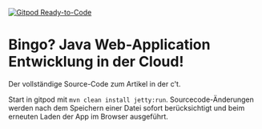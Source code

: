 [![Gitpod Ready-to-Code](https://img.shields.io/badge/Gitpod-Ready--to--Code-blue?logo=gitpod)](https://gitpod.io/#https://github.com/PfeilWhs/bingo) 

# Bingo? Java Web-Application Entwicklung in der Cloud! 

Der vollständige Source-Code zum Artikel in der c't. 

Start in gitpod mit `mvn clean install jetty:run`. Sourcecode-Änderungen werden nach dem Speichern einer Datei sofort berücksichtigt und beim erneuten Laden der App im Browser ausgeführt.
